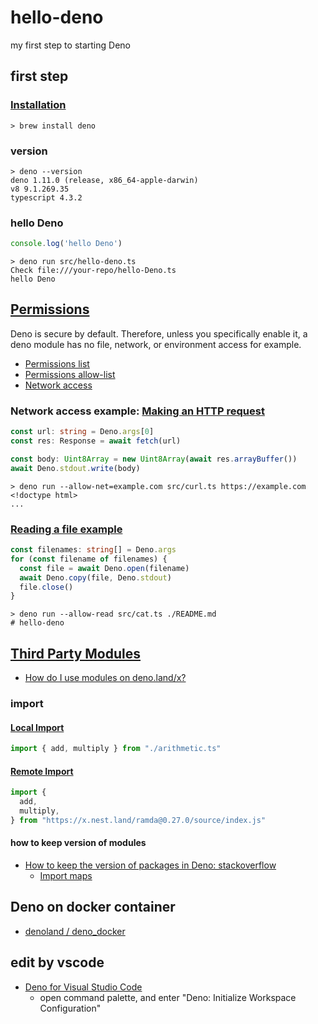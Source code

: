 # hello-deno

my first step to starting Deno

## first step

### [Installation](https://deno.land/#installation)

```shell
> brew install deno
```

### version

```shell
> deno --version
deno 1.11.0 (release, x86_64-apple-darwin)
v8 9.1.269.35
typescript 4.3.2
```

### hello Deno

```ts
console.log('hello Deno')
```

```shell
> deno run src/hello-deno.ts
Check file:///your-repo/hello-Deno.ts
hello Deno
```

## [Permissions](https://deno.land/manual@v1.11.0/getting_started/permissions)

Deno is secure by default. Therefore, unless you specifically enable it, a deno module has no file, network, or environment access for example.

- [Permissions list](https://deno.land/manual@v1.11.0/getting_started/permissions#permissions-list)
- [Permissions allow-list](https://deno.land/manual@v1.11.0/getting_started/permissions#permissions-allow-list)
- [Network access](https://deno.land/manual@v1.11.0/getting_started/permissions#network-access)

### Network access example: [Making an HTTP request](https://deno.land/manual/getting_started/first_steps#making-an-http-request)

```ts
const url: string = Deno.args[0]
const res: Response = await fetch(url)

const body: Uint8Array = new Uint8Array(await res.arrayBuffer())
await Deno.stdout.write(body)
```

```shell
> deno run --allow-net=example.com src/curl.ts https://example.com
<!doctype html>
...
```

### [Reading a file example](https://deno.land/manual/getting_started/first_steps#reading-a-file)

```ts
const filenames: string[] = Deno.args
for (const filename of filenames) {
  const file = await Deno.open(filename)
  await Deno.copy(file, Deno.stdout)
  file.close()
}
```

```shell
> deno run --allow-read src/cat.ts ./README.md
# hello-deno
```

## [Third Party Modules](https://deno.land/x)

- [How do I use modules on deno.land/x?](https://deno.land/x#info)

### import

#### [Local Import](https://deno.land/manual@v1.11.0/examples/import_export#local-import)

```ts
import { add, multiply } from "./arithmetic.ts"
```

#### [Remote Import](https://deno.land/manual@v1.11.0/examples/import_export#remote-import)

```ts
import {
  add,
  multiply,
} from "https://x.nest.land/ramda@0.27.0/source/index.js"
```

#### how to keep version of modules

- [How to keep the version of packages in Deno: stackoverflow](https://stackoverflow.com/questions/64496938/how-to-keep-the-version-of-packages-in-deno)
  - [Import maps](https://deno.land/manual/linking_to_external_code/import_maps)

## Deno on docker container

- [denoland / deno_docker](https://github.com/denoland/deno_docker)

## edit by vscode

- [Deno for Visual Studio Code](https://marketplace.visualstudio.com/items?itemName=denoland.vscode-deno)
  - open command palette, and enter "Deno: Initialize Workspace Configuration"
